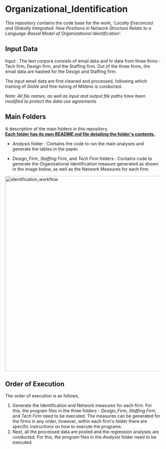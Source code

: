 # Organizational_Identification

This repository contains the code base for the work, '*Locally Ensconced and Globally Integrated: How Positions in Network Structure Relate to a Language-Based Model of Organizational Identification*'. 

**Input Data**
---
Input : The text corpora consists of email data and hr data from three firms - Tech firm, Design firm, and the Staffing firm. Out of the three firms, the email data are hashed for the Design and Staffing firm. 

The input email data are first cleaned and processed, following which training of GloVe and fine-tuning of Mittens is conducted.

*Note: All file names, as well as input and output file paths have been modified to protect the data use agreements*

**Main Folders**
----
A description of the main folders in this repository. <br>
**<ins>Each folder has its own *README.md* file detailing the folder's contents.</ins>**

* *Analysis* folder : Contains the code to run the main analyses and generate the tables in the paper.

* *Design_Firm*, *Staffing Firm*, and *Tech Firm* folders : Contains code to generate the Organizational Identification measure generated as shown in the image below, as well as the Network Measures for each firm.

<img width="630" alt="identification_workflow" src="https://github.com/user-attachments/assets/6bbdedce-350c-464b-89f1-b76401c41f1b">


**Order of Execution**
----

The order of execution is as follows,

1. Generate the Identification and Network measures for each firm. For this, the program files in the three folders - *Design_Firm*, *Staffing Firm*, and *Tech Firm* need to be executed. The measures can be generated for the firms in any order, however, within each firm's folder there are specific instructions on how to execute the programs.
2. Next, all the processed data are pooled and the regression analyses are conducted. For this, the program files in the *Analysis* folder need to be executed.


